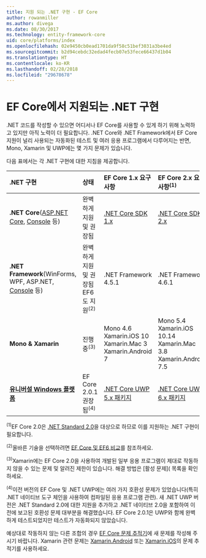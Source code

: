 ```yaml
---
title: 지원 되는 .NET 구현 - EF Core
author: rowanmiller
ms.author: divega
ms.date: 08/30/2017
ms.technology: entity-framework-core
uid: core/platforms/index
ms.openlocfilehash: 02e9450cb0ead1701da9f58c51bef3031a3be4ed
ms.sourcegitcommit: b2d94cebdc32edad4fecb07e53fece66437d1b04
ms.translationtype: HT
ms.contentlocale: ko-KR
ms.lasthandoff: 02/28/2018
ms.locfileid: "29678678"
---
```

# <a name="net-implementations-supported-by-ef-core"></a>EF Core에서 지원되는 .NET 구현

.NET 코드를 작성할 수 있으면 어디서나 EF Core를 사용할 수 있게 하기 위해 노력하고 있지만 아직 노력이 더 필요합니다. .NET Core와 .NET Framework에서 EF Core 지원이 널리 사용되는 자동화된 테스트 및 여러 응용 프로그램에서 다루어지는 반면, Mono, Xamarin 및 UWP에는 몇 가지 문제가 있습니다.

다음 표에서는 각 .NET 구현에 대한 지침을 제공합니다.

| .NET 구현                                                                                                  | 상태                                                             | EF Core 1.x 요구 사항                                                                                | EF Core 2.x 요구 사항<sup>(1)</sup>                                                                 |
|:---------------------------------------------------------------------------------------------------------------------|:-------------------------------------------------------------------|:--------------------------------------------------------------------------------------------------------|:--------------------------------------------------------------------------------------------------------|
| **.NET Core**([ASP.NET Core](../get-started/aspnetcore/index.md), [Console](../get-started/netcore/index.md) 등) | 완벽하게 지원 및 권장됨                                    | [.NET Core SDK 1.x](https://www.microsoft.com/net/core/)                                                | [.NET Core SDK 2.x](https://www.microsoft.com/net/core/)                                                |
| **.NET Framework**(WinForms, WPF, ASP.NET, [Console](../get-started/full-dotnet/index.md) 등)                    | 완벽하게 지원 및 권장됨 EF6도 지원<sup>(2)</sup> | .NET Framework 4.5.1                                                                                    | .NET Framework 4.6.1                                                                                    |
| **Mono & Xamarin**                                                                                                   | 진행 중<sup>(3)</sup>                                         | Mono 4.6 <br/> Xamarin.iOS 10 <br/> Xamarin.Mac 3 <br/> Xamarin.Android 7                               | Mono 5.4 <br/> Xamarin.iOS 10.14 <br/> Xamarin.Mac 3.8 <br/> Xamarin.Android 7.5                        |
| [**유니버설 Windows 플랫폼**](../get-started/uwp/index.md)                                                        | EF Core 2.0.1 권장됨<sup>(4)</sup>                           | [.NET Core UWP 5.x 패키지](https://www.nuget.org/packages/Microsoft.NETCore.UniversalWindowsPlatform/) | [.NET Core UWP 6.x 패키지](https://www.nuget.org/packages/Microsoft.NETCore.UniversalWindowsPlatform/) |

<sup>(1)</sup>EF Core 2.0은 [.NET Standard 2.0](https://docs.microsoft.com/dotnet/standard/net-standard)을 대상으로 하므로 이를 지원하는 .NET 구현이 필요합니다.

<sup>(2)</sup>올바른 기술을 선택하려면 [EF Core 및 EF6 비교](../../efcore-and-ef6/index.md)를 참조하세요.

<sup>(3)</sup>Xamarin에는 EF Core 2.0을 사용하여 개발된 일부 응용 프로그램이 제대로 작동하지 않을 수 있는 문제 및 알려진 제한이 있습니다. 해결 방법은 [활성 문제]([](https://github.com/aspnet/entityframeworkCore/issues?q=is%3Aopen+is%3Aissue+label%3Aarea-xamarin) 목록을 확인하세요.

<sup>(4)</sup>이전 버전의 EF Core 및 .NET UWP에는 여러 가지 호환성 문제가 있었습니다(특히 .NET 네이티브 도구 체인을 사용하여 컴파일된 응용 프로그램 관련). 새 .NET UWP 버전은 .NET Standard 2.0에 대한 지원을 추가하고 .NET 네이티브 2.0을 포함하여 이전에 보고된 호환성 문제 대부분을 해결했습니다. EF Core 2.0.1은 UWP와 함께 완벽하게 테스트되었지만 테스트가 자동화되지 않았습니다.

예상대로 작동하지 않는 다른 조합의 경우 [EF Core 문제 추적기](https://github.com/aspnet/entityframeworkcore/issues/new)에 새 문제를 작성해 주시기 바랍니다. Xamarin 관련 문제는 [Xamarin.Android](https://github.com/xamarin/xamarin-android/issues/new) 또는 [Xamarin.iOS](https://github.com/xamarin/xamarin-macios/issues/new)의 문제 추적기를 사용하세요.
